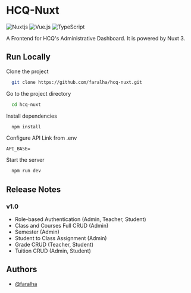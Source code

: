
# HCQ-Nuxt
![Nuxtjs](https://img.shields.io/badge/Nuxt-002E3B?style=for-the-badge&logo=nuxt&logoColor=#00DC82) ![Vue.js](https://img.shields.io/badge/vuejs-%2335495e.svg?style=for-the-badge&logo=vuedotjs&logoColor=%234FC08D) ![TypeScript](https://img.shields.io/badge/typescript-%23007ACC.svg?style=for-the-badge&logo=typescript&logoColor=white)


A Frontend for HCQ's Administrative Dashboard. It is powered by Nuxt 3.


## Run Locally

Clone the project

```bash
  git clone https://github.com/faralha/hcq-nuxt.git
```

Go to the project directory

```bash
  cd hcq-nuxt
```

Install dependencies

```bash
  npm install
```

Configure API Link from .env
```env
API_BASE=
```

Start the server

```bash
  npm run dev
```


## Release Notes

### v1.0
- Role-based Authentication (Admin, Teacher, Student)
- Class and Courses Full CRUD (Admin)
- Semester (Admin)
- Student to Class Assignment (Admin)
- Grade CRUD (Teacher, Student)
- Tuition CRUD (Admin, Student)


## Authors

- [@faralha](https://www.github.com/faralha)